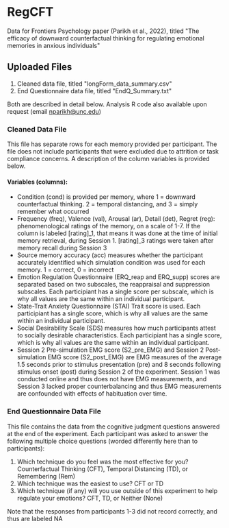 # RegCFT
Data for Frontiers Psychology paper (Parikh et al., 2022), titled "The efficacy of downward counterfactual thinking for regulating emotional memories in anxious individuals"

## Uploaded Files
1) Cleaned data file, titled "longForm_data_summary.csv"
2) End Questionnaire data file, titled "EndQ_Summary.txt"

Both are described in detail below. Analysis R code also available upon request (email <nparikh@unc.edu>)


### Cleaned Data File
This file has separate rows for each memory provided per participant. The file does not include participants that were excluded due to attrition or task compliance concerns. A description of the column variables is provided below.

#### Variables (columns):
  - Condition (cond) is provided per memory, where 1 = downward counterfactual thinking. 2 = temporal distancing, and 3 = simply remember what occurred
  - Frequency (freq), Valence (val), Arousal (ar), Detail (det), Regret (reg): phenomenological ratings of the memory, on a scale of 1-7. If the column is labeled [rating]_1, that means it was done at the time of initial memory retrieval, during Session 1. [rating]_3 ratings were taken after memory recall during Session 3
  - Source memory accuracy (acc) measures whether the participant accurately identified which simulation condition was used for each memory. 1 = correct, 0 = incorrect
  - Emotion Regulation Questionnaire (ERQ_reap and ERQ_supp) scores are separated based on two subscales, the reappraisal and suppression subscales. Each participiant has a single score per subscale, which is why all values are the same within an individual participant.
  - State-Trait Anxiety Questionnaire (STAI) Trait score is used. Each participiant has a single score, which is why all values are the same within an individual participant.
  - Social Desirability Scale (SDS) measures how much participants attest to socially desirable characteristics. Each participiant has a single score, which is why all values are the same within an individual participant.
  - Session 2 Pre-simulation EMG score (S2_pre_EMG) and Session 2 Post-simulation EMG score (S2_post_EMG) are EMG measures of the average 1.5 seconds prior to stimulus presentation (pre) and 8 seconds following stimulus onset (post) during Session 2 of the experiment. Session 1 was conducted online and thus does not have EMG measurements, and Session 3 lacked proper counterbalancing and thus EMG measurements are confounded with effects of habituation over time.


### End Questionnaire Data File
This file contains the data from the cognitive judgment questions answered at the end of the experiment. Each participant was asked to answer the following multiple choice questions (worded differently here than to participants):
1) Which technique do you feel was the most effective for you? Counterfactual Thinking (CFT), Temporal Distancing (TD), or Remembering (Rem)
2) Which technique was the easiest to use? CFT or TD
3) Which technique (if any) will you use outside of this experiment to help regulate your emotions? CFT, TD, or Neither (None)

Note that the responses from participants 1-3 did not record correctly, and thus are labeled NA
